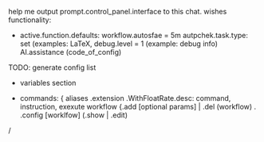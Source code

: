 help me output prompt.control_panel.interface to this chat.
wishes functionality:

- active.function.defaults:
    workflow.autosfae = 5m
    autpchek.task.type: set (examples: LaTeX,
    debug.level = 1 (example: debug info)
    AI.assistance (code_of_config) 

TODO: generate config list

- variables section

- commands: {
   aliases .extension .WithFloatRate.desc: command, instruction, 
   exexute
   workflow {.add [optional params] | .del (workflow) . .config [worklfow] (.show | .edit)

/



